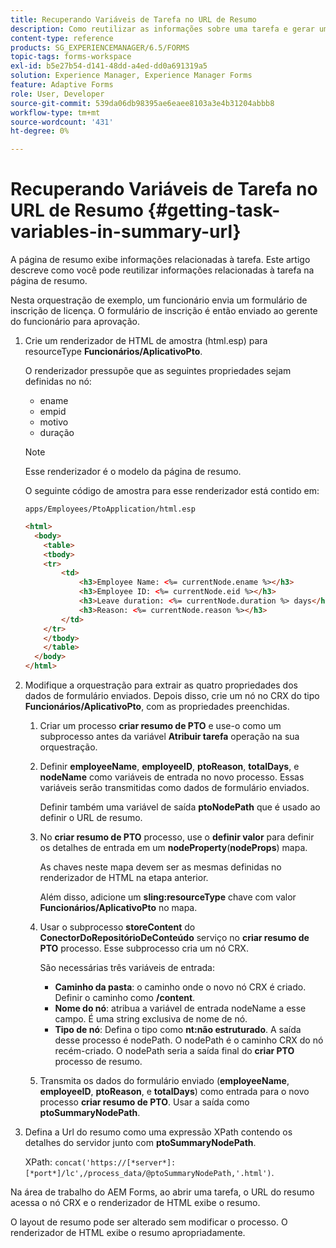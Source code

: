 ```yaml
---
title: Recuperando Variáveis de Tarefa no URL de Resumo
description: Como reutilizar as informações sobre uma tarefa e gerar um URL de resumo para resumir ou descrever uma tarefa.
content-type: reference
products: SG_EXPERIENCEMANAGER/6.5/FORMS
topic-tags: forms-workspace
exl-id: b5e27b54-d141-48dd-a4ed-dd0a691319a5
solution: Experience Manager, Experience Manager Forms
feature: Adaptive Forms
role: User, Developer
source-git-commit: 539da06db98395ae6eaee8103a3e4b31204abbb8
workflow-type: tm+mt
source-wordcount: '431'
ht-degree: 0%

---
```


# Recuperando Variáveis de Tarefa no URL de Resumo {#getting-task-variables-in-summary-url}

A página de resumo exibe informações relacionadas à tarefa. Este artigo descreve como você pode reutilizar informações relacionadas à tarefa na página de resumo.

Nesta orquestração de exemplo, um funcionário envia um formulário de inscrição de licença. O formulário de inscrição é então enviado ao gerente do funcionário para aprovação.

1. Crie um renderizador de HTML de amostra (html.esp) para resourceType **Funcionários/AplicativoPto**.

   O renderizador pressupõe que as seguintes propriedades sejam definidas no nó:

   * ename
   * empid
   * motivo
   * duração

   >[!NOTE]
   >
   >Esse renderizador é o modelo da página de resumo.

   O seguinte código de amostra para esse renderizador está contido em:

   `apps/Employees/PtoApplication/html.esp`

   ```html
   <html>
     <body>
       <table>
       <tbody>
       <tr>
           <td>
               <h3>Employee Name: <%= currentNode.ename %></h3>
               <h3>Employee ID: <%= currentNode.eid %></h3>
               <h3>Leave duration: <%= currentNode.duration %> days</h3>
               <h3>Reason: <%= currentNode.reason %></h3>
           </td>
       </tr>
       </tbody>
       </table>
     </body>
   </html>
   ```

1. Modifique a orquestração para extrair as quatro propriedades dos dados de formulário enviados. Depois disso, crie um nó no CRX do tipo **Funcionários/AplicativoPto**, com as propriedades preenchidas.

   1. Criar um processo **criar resumo de PTO** e use-o como um subprocesso antes da variável **Atribuir tarefa** operação na sua orquestração.
   1. Definir **employeeName**, **employeeID**, **ptoReason**, **totalDays**, e **nodeName** como variáveis de entrada no novo processo. Essas variáveis serão transmitidas como dados de formulário enviados.

      Definir também uma variável de saída **ptoNodePath** que é usado ao definir o URL de resumo.

   1. No **criar resumo de PTO** processo, use o **definir valor** para definir os detalhes de entrada em um **nodeProperty**(**nodeProps**) mapa.

      As chaves neste mapa devem ser as mesmas definidas no renderizador de HTML na etapa anterior.

      Além disso, adicione um **sling:resourceType** chave com valor **Funcionários/AplicativoPto** no mapa.

   1. Usar o subprocesso **storeContent** do **ConectorDoRepositórioDeConteúdo** serviço no **criar resumo de PTO** processo. Esse subprocesso cria um nó CRX.

      São necessárias três variáveis de entrada:

      * **Caminho da pasta**: o caminho onde o novo nó CRX é criado. Definir o caminho como **/content**.
      * **Nome do nó**: atribua a variável de entrada nodeName a esse campo. É uma string exclusiva de nome de nó.
      * **Tipo de nó**: Defina o tipo como **nt:não estruturado**. A saída desse processo é nodePath. O nodePath é o caminho CRX do nó recém-criado. O nodePath seria a saída final do **criar PTO** processo de resumo.

   1. Transmita os dados do formulário enviado (**employeeName**, **employeeID**, **ptoReason**, e **totalDays**) como entrada para o novo processo **criar resumo de PTO**. Usar a saída como **ptoSummaryNodePath**.

1. Defina a Url do resumo como uma expressão XPath contendo os detalhes do servidor junto com **ptoSummaryNodePath**.

   XPath: `concat('https://[*server*]:[*port*]/lc',/process_data/@ptoSummaryNodePath,'.html')`.

Na área de trabalho do AEM Forms, ao abrir uma tarefa, o URL do resumo acessa o nó CRX e o renderizador de HTML exibe o resumo.

O layout de resumo pode ser alterado sem modificar o processo. O renderizador de HTML exibe o resumo apropriadamente.
